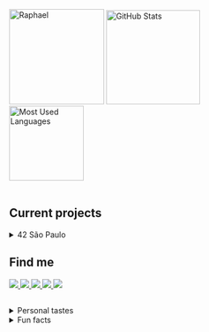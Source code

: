 <div align="left">
  <div>
    <img title="Raphael" height="172" src="https://github.com/rapdos-s/rapdos-s/blob/main/Avatar%20Cel%20Shading.png?raw=true">
    <img title="GitHub Stats" height="170em" src="https://github-readme-stats.vercel.app/api?username=rapdos-s&custom_title=GitHub Stats&theme=apprentice&include_all_commits=true&count_private=true&border_radius=15&hide_border=true&bg_color=3e3e3e&hide_rank=true"/>
  </div>
</div>
<div align="left">
  <div>
    <img title="Most Used Languages" height="135em" src="https://github-readme-stats.vercel.app/api/top-langs/?username=rapdos-s&layout=compact&langs_count=7&theme=apprentice&border_radius=15&hide_border=true&bg_color=3e3e3e&hide=shell,powershell"/>
    </br>
    &nbsp;&nbsp;
<!--    <img title="C" src="https://img.shields.io/badge/C-3e3e3e?&logo=c&logoColor=white">-->
<!--    <img title="C++" src="https://img.shields.io/badge/C%2B%2B-3e3e3e?logo=c%2B%2B&logoColor=white">-->
<!--    <img title="CSS3" src="https://img.shields.io/badge/CSS3-3e3e3e?logo=CSS3&logoColor=white">-->
<!--    <img title="JavaScript" src="https://img.shields.io/badge/JavaScript-3e3e3e?logo=javascript&logoColor=white">-->
<!--    <img title="Node.js" src="https://img.shields.io/badge/Node.js-3e3e3e?logo=Node.js&logoColor=white">-->
<!--    <img title="React" src="https://img.shields.io/badge/React-3e3e3e?logo=react&logoColor=white">-->
<!--    <img title="Python" src="https://img.shields.io/badge/Python-3e3e3e?logo=python&logoColor=white">-->
<!--    <img title="Android" src="https://img.shields.io/badge/Android-3e3e3e?logo=android&logoColor=white">-->
<!--    <img title="KaiOS" src="https://img.shields.io/badge/KaiOS-3e3e3e?logo=KaiOS&logoColor=white">-->
<!--    <img title="HTML5" src="https://img.shields.io/badge/HTML5-3e3e3e?logo=html5&logoColor=white">-->
  </div>

<h2>Current projects</h2>

<details>

<summary>42 São Paulo</summary>

###### • [42 São Paulo](https://www.42sp.org.br/ "42 São Paulo")

- [x] Test;
- [x] Check-In;
- [x] Basecamp;

- [x] 42Cursus-WarmUp-SP;
- [ ] Libft;
- [ ] Get_Next_Line;
- [ ] Printf;
- [ ] Born2beroot;
- [ ] Fractol / FDF / So_Long (Epikong);
- [ ] Pipex / Minitalk;
- [ ] Push_Swap;
- [ ] Minishell;
- [ ] Philosophers;
- [ ] Netpractice;
- [ ] Cub3D / Minirt;
- [ ] CPP;
- [ ] FT_Container;
- [ ] Inception;
- [ ] Webserv / FT_IRC;
- [ ] Trancendence;

- [ ] Specialization.

</details>
<!--
<details>

<summary>Tracks at Exercism</summary>

###### • [C](https://exercism.org/profiles/radossa "C track at Exercism")

- [ ] Easy exercises;
- [ ] Medium exercises;
- [ ] Hard exercises.

</details>
-->
<h2>Find me</h2>

  <div>
    <a title="Discord user: rapdos-s | Raphael#4550" href="https://discordapp.com/users/797961558889070623/">
      <img src="https://img.shields.io/badge/| Discord-3e3e3e?style=flat-square&logo=discord&logoColor=white">
    </a>
    <a title="Mail: raphael.santos.esteves@gmail.com" href = "mailto:raphael.santos.esteves@gmail.com">
      <img src="https://img.shields.io/badge/| Mail-3e3e3e?style=flat-square&logo=gmail&logoColor=white">
    </a>
    <a title="LinkedIn profile: Raphael dos Santos Esteves" href="https://www.linkedin.com/in/rapdos-s/">
      <img src="https://img.shields.io/badge/| LinkedIn-3e3e3e?style=flat-square&logo=linkedin&logoColor=white">
    </a>
    <a title="42 profile: rapdos-s" href="https://profile.intra.42.fr/users/rapdos-s">
      <img src="https://img.shields.io/badge/| 42 São Paulo-3e3e3e?style=flat-square&logo=42&logoColor=white">
    </a>
    </a>
    <a title="Exercism profile: rapdos-s" href="https://exercism.org/profiles/rapdos-s">
      <img src="https://img.shields.io/badge/| Exercism-3e3e3e?style=flat-square&logo=Exercism&logoColor=white">
    </a>
  </div>
</div>

<h2></h2>

<details>
  <summary>Personal tastes</summary>
</br>

♟️ [Chess](https://www.chess.com/member/rapdos-s "Chess.com Profile");


😁 Bad Jokes;

🧑‍🌾 [Stardew Valley](https://steamcommunity.com/id/rapdos-s/ "Steam Profile");

🥜 Paçoca (Peanut Candy).

</br>
</details>
<details>
  <summary>Fun facts</summary>
</br>

• I learned to play acoustic guitar even though I didn't like to listen to music;

• The username "rapdos" sounds like "fasterous" in Brazilian Portuguese;

<img title="An animated color joke." src="https://readme-typing-svg.herokuapp.com/?width=500&height=30&font=Roboto&color=adbac7&vCenter=true&size=16&duration=4000&lines=%E2%80%A2+My+favorite+color+is+grey.;%E2%80%A2+No%2C+it's+actually+indigo.;%E2%80%A2+Come+to+think+of+it%2C+it's+really+grey.;%E2%80%A2+Or+indigo...;%E2%80%A2+Or...+Ok%2C+I+don't+know!;%E2%80%A2+Favorite+colors+are+hard...">

</details>
<!-- Herobrine: I'm still here, boy. -->
